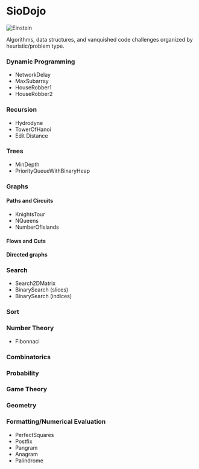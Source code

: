 # SioDojo

![Einstein](https://cloud.githubusercontent.com/assets/19956669/22234758/84d5faae-e1af-11e6-8b9e-d5c65cc213b9.png)

Algorithms, data structures, and vanquished code challenges organized by heuristic/problem type.

### Dynamic Programming

* NetworkDelay
* MaxSubarray
* HouseRobber1 
* HouseRobber2

### Recursion

* Hydrodyne
* TowerOfHanoi
* Edit Distance

### Trees

* MinDepth
* PriorityQueueWithBinaryHeap

### Graphs

#### Paths and Circuits

* KnightsTour
* NQueens
* NumberOfIslands

#### Flows and Cuts

#### Directed graphs

### Search

* Search2DMatrix
* BinarySearch (slices)
* BinarySearch (indices)

### Sort

### Number Theory

* Fibonnaci

### Combinatorics

### Probability 

### Game Theory

### Geometry

### Formatting/Numerical Evaluation

* PerfectSquares
* Postfix
* Pangram
* Anagram
* Palindrome
